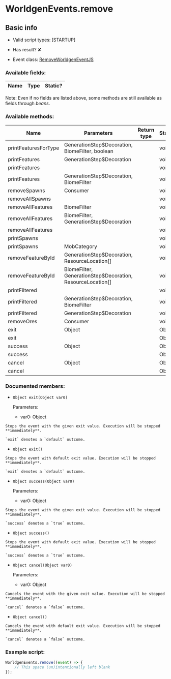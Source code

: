 # WorldgenEvents.remove

## Basic info

- Valid script types: [STARTUP]

- Has result? ✘

- Event class: [RemoveWorldgenEventJS](https://github.com/KubeJS-Mods/KubeJS/tree/2001/common/src/main/java/dev/latvian/mods/kubejs/level/gen/RemoveWorldgenEventJS.java)

### Available fields:

| Name | Type | Static? |
| ---- | ---- | ------- |

Note: Even if no fields are listed above, some methods are still available as fields through *beans*.

### Available methods:

| Name | Parameters | Return type | Static? |
| ---- | ---------- | ----------- | ------- |
| printFeaturesForType | GenerationStep$Decoration, BiomeFilter, boolean |  | void | ✘ |
| printFeatures | GenerationStep$Decoration |  | void | ✘ |
| printFeatures |  |  | void | ✘ |
| printFeatures | GenerationStep$Decoration, BiomeFilter |  | void | ✘ |
| removeSpawns | Consumer<RemoveSpawnsProperties> |  | void | ✘ |
| removeAllSpawns |  |  | void | ✘ |
| removeAllFeatures | BiomeFilter |  | void | ✘ |
| removeAllFeatures | BiomeFilter, GenerationStep$Decoration |  | void | ✘ |
| removeAllFeatures |  |  | void | ✘ |
| printSpawns |  |  | void | ✘ |
| printSpawns | MobCategory |  | void | ✘ |
| removeFeatureById | GenerationStep$Decoration, ResourceLocation[] |  | void | ✘ |
| removeFeatureById | BiomeFilter, GenerationStep$Decoration, ResourceLocation[] |  | void | ✘ |
| printFiltered |  |  | void | ✘ |
| printFiltered | GenerationStep$Decoration, BiomeFilter |  | void | ✘ |
| printFiltered | GenerationStep$Decoration |  | void | ✘ |
| removeOres | Consumer<RemoveOresProperties> |  | void | ✘ |
| exit | Object |  | Object | ✘ |
| exit |  |  | Object | ✘ |
| success | Object |  | Object | ✘ |
| success |  |  | Object | ✘ |
| cancel | Object |  | Object | ✘ |
| cancel |  |  | Object | ✘ |


### Documented members:

- `Object exit(Object var0)`

  Parameters:
  - var0: Object

```
Stops the event with the given exit value. Execution will be stopped **immediately**.

`exit` denotes a `default` outcome.
```

- `Object exit()`
```
Stops the event with default exit value. Execution will be stopped **immediately**.

`exit` denotes a `default` outcome.
```

- `Object success(Object var0)`

  Parameters:
  - var0: Object

```
Stops the event with the given exit value. Execution will be stopped **immediately**.

`success` denotes a `true` outcome.
```

- `Object success()`
```
Stops the event with default exit value. Execution will be stopped **immediately**.

`success` denotes a `true` outcome.
```

- `Object cancel(Object var0)`

  Parameters:
  - var0: Object

```
Cancels the event with the given exit value. Execution will be stopped **immediately**.

`cancel` denotes a `false` outcome.
```

- `Object cancel()`
```
Cancels the event with default exit value. Execution will be stopped **immediately**.

`cancel` denotes a `false` outcome.
```



### Example script:

```js
WorldgenEvents.remove((event) => {
	// This space (un)intentionally left blank
});
```

